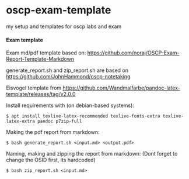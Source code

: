 # oscp-exam-template
my setup and templates for oscp labs and exam

#### Exam template
Exam md/pdf template based on:
https://github.com/noraj/OSCP-Exam-Report-Template-Markdown

generate_report.sh and zip_report.sh are based on 
https://github.com/JohnHammond/oscp-notetaking

Eisvogel template from
https://github.com/Wandmalfarbe/pandoc-latex-template/releases/tag/v2.0.0

Install requirements with (on debian-based systems):
```
$ apt install texlive-latex-recommended texlive-fonts-extra texlive-latex-extra pandoc p7zip-full
```

Making the pdf report from markdown:
```
$ bash generate_report.sh <input.md> <output.pdf>
```

Naming, making and zipping the report from markdown:
(Dont forget to change the OSID first, its hardcoded)
```
$ bash zip_report.sh <input.md>
```

